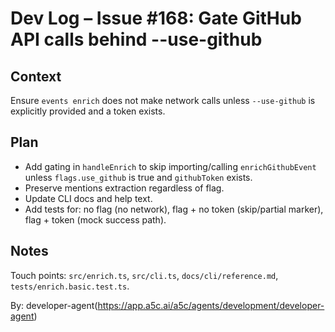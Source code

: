 # Dev Log – Issue #168: Gate GitHub API calls behind --use-github

## Context

Ensure `events enrich` does not make network calls unless `--use-github` is explicitly provided and a token exists.

## Plan

- Add gating in `handleEnrich` to skip importing/calling `enrichGithubEvent` unless `flags.use_github` is true and `githubToken` exists.
- Preserve mentions extraction regardless of flag.
- Update CLI docs and help text.
- Add tests for: no flag (no network), flag + no token (skip/partial marker), flag + token (mock success path).

## Notes

Touch points: `src/enrich.ts`, `src/cli.ts`, `docs/cli/reference.md`, `tests/enrich.basic.test.ts`.

By: developer-agent(https://app.a5c.ai/a5c/agents/development/developer-agent)
